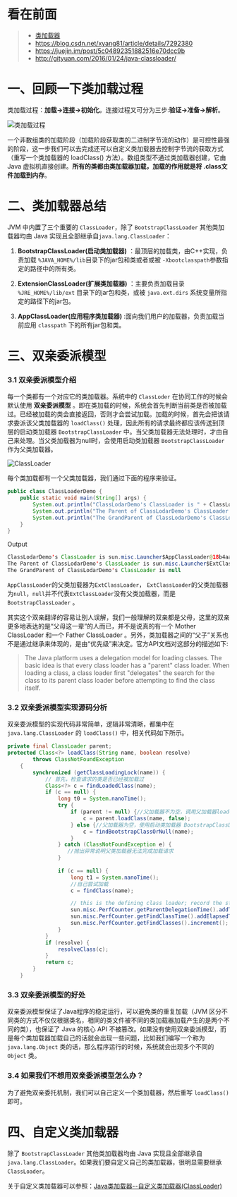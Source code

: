 看在前面
====

> * <a href= "https://github.com/Snailclimb/JavaGuide/blob/master/docs/java/jvm/%E7%B1%BB%E5%8A%A0%E8%BD%BD%E5%99%A8.md">类加载器</a>
> * https://blog.csdn.net/xyang81/article/details/7292380
> * https://juejin.im/post/5c04892351882516e70dcc9b
> * http://gityuan.com/2016/01/24/java-classloader/

一、回顾一下类加载过程
====

类加载过程：**加载->连接->初始化**。连接过程又可分为三步:**验证->准备->解析**。

![类加载过程](https://github.com/DemoTransfer/demotransfer/blob/master/java/interview/picture/%E7%B1%BB%E5%8A%A0%E8%BD%BD%E8%BF%87%E7%A8%8B.png)

一个非数组类的加载阶段（加载阶段获取类的二进制字节流的动作）是可控性最强的阶段，这一步我们可以去完成还可以自定义类加载器去控制字节流的获取方式（重写一个类加载器的 loadClass() 方法）。数组类型不通过类加载器创建，它由 Java 虚拟机直接创建。**所有的类都由类加载器加载，加载的作用就是将 .class文件加载到内存**。

二、类加载器总结
====

JVM 中内置了三个重要的 ```ClassLoader```，除了 ```BootstrapClassLoader``` 其他类加载器均由 Java 实现且全部继承自```java.lang.ClassLoader```：

1. **BootstrapClassLoader(启动类加载器)** ：最顶层的加载类，由C++实现，负责加载 ```%JAVA_HOME%/lib```目录下的jar包和类或者或被 ```-Xbootclasspath```参数指定的路径中的所有类。

2. **ExtensionClassLoader(扩展类加载器)** ：主要负责加载目录 ```%JRE_HOME%/lib/ext``` 目录下的jar包和类，或被 ```java.ext.dirs``` 系统变量所指定的路径下的jar包。

3. **AppClassLoader(应用程序类加载器)** :面向我们用户的加载器，负责加载当前应用 ```classpath``` 下的所有jar包和类。

三、双亲委派模型
====

**<h3>3.1 双亲委派模型介绍</h3>**

每一个类都有一个对应它的类加载器。系统中的 ```ClassLoder``` 在协同工作的时候会默认使用 **双亲委派模型** 。即在类加载的时候，系统会首先判断当前类是否被加载过。已经被加载的类会直接返回，否则才会尝试加载。加载的时候，首先会把该请求委派该父类加载器的 ```loadClass()``` 处理，因此所有的请求最终都应该传送到顶层的启动类加载器 ```BootstrapClassLoader``` 中。当父类加载器无法处理时，才由自己来处理。当父类加载器为null时，会使用启动类加载器 ```BootstrapClassLoader``` 作为父类加载器。

![ClassLoader]()

每个类加载都有一个父类加载器，我们通过下面的程序来验证。

```java
public class ClassLoaderDemo {
    public static void main(String[] args) {
        System.out.println("ClassLodarDemo's ClassLoader is " + ClassLoaderDemo.class.getClassLoader());
        System.out.println("The Parent of ClassLodarDemo's ClassLoader is " + ClassLoaderDemo.class.getClassLoader().getParent());
        System.out.println("The GrandParent of ClassLodarDemo's ClassLoader is " + ClassLoaderDemo.class.getClassLoader().getParent().getParent());
    }
}
```

Output

```java
ClassLodarDemo's ClassLoader is sun.misc.Launcher$AppClassLoader@18b4aac2
The Parent of ClassLodarDemo's ClassLoader is sun.misc.Launcher$ExtClassLoader@1b6d3586
The GrandParent of ClassLodarDemo's ClassLoader is null
```

```AppClassLoader```的父类加载器为```ExtClassLoader```， ```ExtClassLoader```的父类加载器为```null```，```null```并不代表```ExtClassLoader```没有父类加载器，而是 ```BootstrapClassLoader``` 。

其实这个双亲翻译的容易让别人误解，我们一般理解的双亲都是父母，这里的双亲更多地表达的是“父母这一辈”的人而已，并不是说真的有一个 Mother ClassLoader 和一个 Father ClassLoader 。另外，类加载器之间的“父子”关系也不是通过继承来体现的，是由“优先级”来决定。官方API文档对这部分的描述如下:

> The Java platform uses a delegation model for loading classes. The basic idea is that every class loader has a "parent" class loader. When loading a class, a class loader first "delegates" the search for the class to its parent class loader before attempting to find the class itself.

**<h3>3.2 双亲委派模型实现源码分析</h3>**

双亲委派模型的实现代码非常简单，逻辑非常清晰，都集中在 ```java.lang.ClassLoader``` 的 ```loadClass()``` 中，相关代码如下所示。

```java
private final ClassLoader parent; 
protected Class<?> loadClass(String name, boolean resolve)
        throws ClassNotFoundException
    {
        synchronized (getClassLoadingLock(name)) {
            // 首先，检查请求的类是否已经被加载过
            Class<?> c = findLoadedClass(name);
            if (c == null) {
                long t0 = System.nanoTime();
                try {
                    if (parent != null) {//父加载器不为空，调用父加载器loadClass()方法处理
                        c = parent.loadClass(name, false);
                    } else {//父加载器为空，使用启动类加载器 BootstrapClassLoader 加载
                        c = findBootstrapClassOrNull(name);
                    }
                } catch (ClassNotFoundException e) {
                   //抛出异常说明父类加载器无法完成加载请求
                }
                
                if (c == null) {
                    long t1 = System.nanoTime();
                    //自己尝试加载
                    c = findClass(name);

                    // this is the defining class loader; record the stats
                    sun.misc.PerfCounter.getParentDelegationTime().addTime(t1 - t0);
                    sun.misc.PerfCounter.getFindClassTime().addElapsedTimeFrom(t1);
                    sun.misc.PerfCounter.getFindClasses().increment();
                }
            }
            if (resolve) {
                resolveClass(c);
            }
            return c;
        }
    }
```

**<h3>3.3 双亲委派模型的好处</h3>**

双亲委派模型保证了Java程序的稳定运行，可以避免类的重复加载（JVM 区分不同类的方式不仅仅根据类名，相同的类文件被不同的类加载器加载产生的是两个不同的类），也保证了 Java 的核心 API 不被篡改。如果没有使用双亲委派模型，而是每个类加载器加载自己的话就会出现一些问题，比如我们编写一个称为 ```java.lang.Object``` 类的话，那么程序运行的时候，系统就会出现多个不同的 ```Object``` 类。

**<h3>3.4 如果我们不想用双亲委派模型怎么办？</h3>**

为了避免双亲委托机制，我们可以自己定义一个类加载器，然后重写 ```loadClass()``` 即可。

四、自定义类加载器
====

除了 ```BootstrapClassLoader``` 其他类加载器均由 Java 实现且全部继承自 ```java.lang.ClassLoader```。如果我们要自定义自己的类加载器，很明显需要继承 ```ClassLoader```。

关于自定义类加载器可以参照：<a href="https://blog.csdn.net/u013412772/article/details/80848909">Java类加载器--自定义类加载器(ClassLoader)</a>

